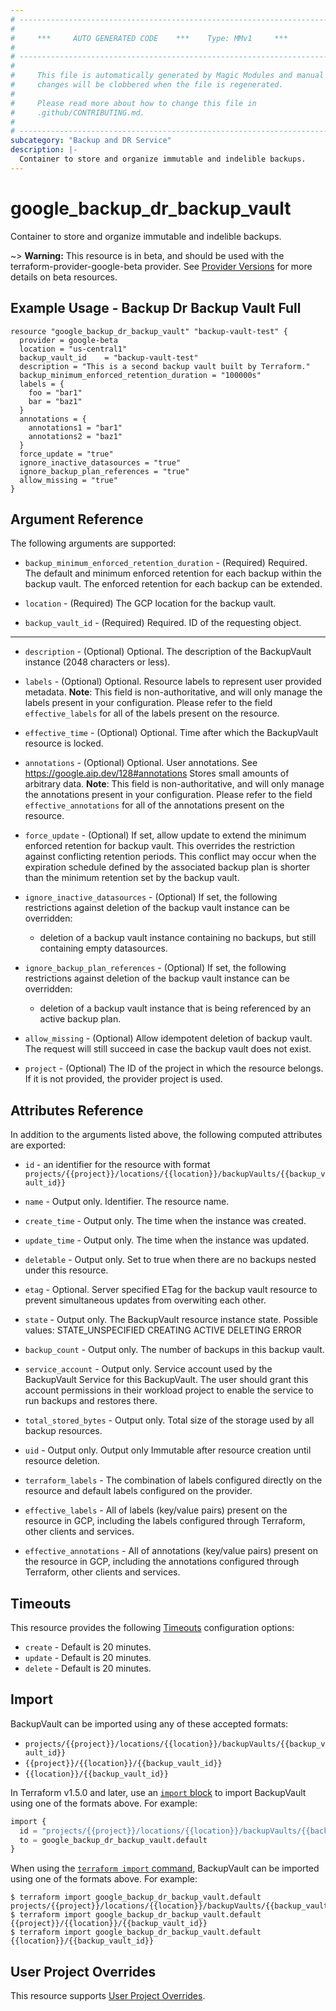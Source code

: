 ```yaml
---
# ----------------------------------------------------------------------------
#
#     ***     AUTO GENERATED CODE    ***    Type: MMv1     ***
#
# ----------------------------------------------------------------------------
#
#     This file is automatically generated by Magic Modules and manual
#     changes will be clobbered when the file is regenerated.
#
#     Please read more about how to change this file in
#     .github/CONTRIBUTING.md.
#
# ----------------------------------------------------------------------------
subcategory: "Backup and DR Service"
description: |-
  Container to store and organize immutable and indelible backups.
---
```


# google_backup_dr_backup_vault

Container to store and organize immutable and indelible backups.

~> **Warning:** This resource is in beta, and should be used with the terraform-provider-google-beta provider.
See [Provider Versions](https://terraform.io/docs/providers/google/guides/provider_versions.html) for more details on beta resources.


## Example Usage - Backup Dr Backup Vault Full


```hcl
resource "google_backup_dr_backup_vault" "backup-vault-test" {
  provider = google-beta
  location = "us-central1"
  backup_vault_id    = "backup-vault-test"
  description = "This is a second backup vault built by Terraform."
  backup_minimum_enforced_retention_duration = "100000s"
  labels = {
    foo = "bar1"
    bar = "baz1"
  }
  annotations = {
    annotations1 = "bar1"
    annotations2 = "baz1"
  }
  force_update = "true"
  ignore_inactive_datasources = "true"
  ignore_backup_plan_references = "true"
  allow_missing = "true"
}
```

## Argument Reference

The following arguments are supported:


* `backup_minimum_enforced_retention_duration` -
  (Required)
  Required. The default and minimum enforced retention for each backup within the backup vault. The enforced retention for each backup can be extended.

* `location` -
  (Required)
  The GCP location for the backup vault.

* `backup_vault_id` -
  (Required)
  Required. ID of the requesting object.


- - -


* `description` -
  (Optional)
  Optional. The description of the BackupVault instance (2048 characters or less).

* `labels` -
  (Optional)
  Optional. Resource labels to represent user provided metadata. 
  **Note**: This field is non-authoritative, and will only manage the labels present in your configuration.
  Please refer to the field `effective_labels` for all of the labels present on the resource.

* `effective_time` -
  (Optional)
  Optional. Time after which the BackupVault resource is locked.

* `annotations` -
  (Optional)
  Optional. User annotations. See https://google.aip.dev/128#annotations
  Stores small amounts of arbitrary data. 
  **Note**: This field is non-authoritative, and will only manage the annotations present in your configuration.
  Please refer to the field `effective_annotations` for all of the annotations present on the resource.

* `force_update` -
  (Optional)
  If set, allow update to extend the minimum enforced retention for backup vault. This overrides
   the restriction against conflicting retention periods. This conflict may occur when the
   expiration schedule defined by the associated backup plan is shorter than the minimum
   retention set by the backup vault.

* `ignore_inactive_datasources` -
  (Optional)
  If set, the following restrictions against deletion of the backup vault instance can be overridden:
     * deletion of a backup vault instance containing no backups, but still containing empty datasources.

* `ignore_backup_plan_references` -
  (Optional)
  If set, the following restrictions against deletion of the backup vault instance can be overridden:
     * deletion of a backup vault instance that is being referenced by an active backup plan.

* `allow_missing` -
  (Optional)
  Allow idempotent deletion of backup vault. The request will still succeed in case the backup vault does not exist.

* `project` - (Optional) The ID of the project in which the resource belongs.
    If it is not provided, the provider project is used.


## Attributes Reference

In addition to the arguments listed above, the following computed attributes are exported:

* `id` - an identifier for the resource with format `projects/{{project}}/locations/{{location}}/backupVaults/{{backup_vault_id}}`

* `name` -
  Output only. Identifier. The resource name.

* `create_time` -
  Output only. The time when the instance was created.

* `update_time` -
  Output only. The time when the instance was updated.

* `deletable` -
  Output only. Set to true when there are no backups nested under this resource.

* `etag` -
  Optional. Server specified ETag for the backup vault resource to prevent simultaneous updates from overwiting each other.

* `state` -
  Output only. The BackupVault resource instance state. 
   Possible values:
   STATE_UNSPECIFIED
   CREATING
   ACTIVE
   DELETING
   ERROR

* `backup_count` -
  Output only. The number of backups in this backup vault.

* `service_account` -
  Output only. Service account used by the BackupVault Service for this BackupVault.  The user should grant this account permissions in their workload project to enable the service to run backups and restores there.

* `total_stored_bytes` -
  Output only. Total size of the storage used by all backup resources.

* `uid` -
  Output only. Output only Immutable after resource creation until resource deletion.

* `terraform_labels` -
  The combination of labels configured directly on the resource
   and default labels configured on the provider.

* `effective_labels` -
  All of labels (key/value pairs) present on the resource in GCP, including the labels configured through Terraform, other clients and services.

* `effective_annotations` -
  All of annotations (key/value pairs) present on the resource in GCP, including the annotations configured through Terraform, other clients and services.


## Timeouts

This resource provides the following
[Timeouts](https://developer.hashicorp.com/terraform/plugin/sdkv2/resources/retries-and-customizable-timeouts) configuration options:

- `create` - Default is 20 minutes.
- `update` - Default is 20 minutes.
- `delete` - Default is 20 minutes.

## Import


BackupVault can be imported using any of these accepted formats:

* `projects/{{project}}/locations/{{location}}/backupVaults/{{backup_vault_id}}`
* `{{project}}/{{location}}/{{backup_vault_id}}`
* `{{location}}/{{backup_vault_id}}`


In Terraform v1.5.0 and later, use an [`import` block](https://developer.hashicorp.com/terraform/language/import) to import BackupVault using one of the formats above. For example:

```tf
import {
  id = "projects/{{project}}/locations/{{location}}/backupVaults/{{backup_vault_id}}"
  to = google_backup_dr_backup_vault.default
}
```

When using the [`terraform import` command](https://developer.hashicorp.com/terraform/cli/commands/import), BackupVault can be imported using one of the formats above. For example:

```
$ terraform import google_backup_dr_backup_vault.default projects/{{project}}/locations/{{location}}/backupVaults/{{backup_vault_id}}
$ terraform import google_backup_dr_backup_vault.default {{project}}/{{location}}/{{backup_vault_id}}
$ terraform import google_backup_dr_backup_vault.default {{location}}/{{backup_vault_id}}
```

## User Project Overrides

This resource supports [User Project Overrides](https://registry.terraform.io/providers/hashicorp/google/latest/docs/guides/provider_reference#user_project_override).
